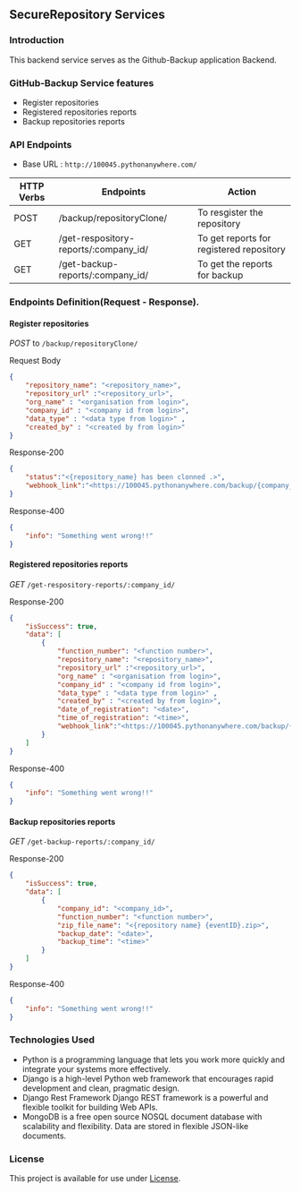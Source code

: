 ## SecureRepository Services

### Introduction
This backend service serves as the Github-Backup application Backend.
### GitHub-Backup Service features
- Register repositories
- Registered repositories reports
- Backup repositories reports
### API Endpoints 
- Base URL : `http://100045.pythonanywhere.com/`

| HTTP Verbs | Endpoints                      | Action                                               |
|------------|--------------------------------|------------------------------------------------------|
| POST       | /backup/repositoryClone/              | To resgister the repository              |
| GET       | /get-respository-reports/:company_id/ | To get reports for registered repository                           |
| GET        | /get-backup-reports/:company_id/  | To get the reports for backup                       |

### Endpoints Definition(Request - Response).
#### Register repositories

_POST_ to `/backup/repositoryClone/`

Request Body 
```json
{
    "repository_name": "<repository_name>",
    "repository_url" :"<repository_url>",
    "org_name" : "<organisation from login>",
    "company_id" : "<company id from login>",
    "data_type" : "<data type from login>" ,
    "created_by" : "<created by from login>"
}
```
Response-200
```json
{
    "status":"<{repository_name} has been clonned .>",
    "webhook_link":"<https://100045.pythonanywhere.com/backup/{company_id}/{repository_name}/>"
}
```
Response-400
```json
{
    "info": "Something went wrong!!"
}
```
#### Registered repositories reports
_GET_ `/get-respository-reports/:company_id/`

Response-200
```json
{
    "isSuccess": true,
    "data": [
        {
            "function_number": "<function number>",
            "repository_name": "<repository_name>",
            "repository_url" :"<repository_url>",
            "org_name" : "<organisation from login>",
            "company_id" : "<company id from login>",
            "data_type" : "<data type from login>" ,
            "created_by" : "<created by from login>",
            "date_of_registration": "<date>",
            "time_of_registration": "<time>",
            "webhook_link":"<https://100045.pythonanywhere.com/backup/{company_id}/{repository_name}/>"
        }
    ]
}
```
Response-400
```json
{
    "info": "Something went wrong!!"
}
```

#### Backup repositories reports

_GET_ `/get-backup-reports/:company_id/`

Response-200
```json
{
    "isSuccess": true,
    "data": [
        {
            "company_id": "<company_id>",
            "function_number": "<function number>",
            "zip_file_name": "<{repository name} {eventID}.zip>",
            "backup_date": "<date>",
            "backup_time": "<time>"
        }
    ]
}
```
Response-400
```json
{
    "info": "Something went wrong!!"
}
```
### Technologies Used

- Python is a programming language that lets you work more quickly and integrate your systems more effectively.
- Django is a high-level Python web framework that encourages rapid development and clean, pragmatic design.
- Django Rest Framework Django REST framework is a powerful and flexible toolkit for building Web APIs.
- MongoDB is a free open source NOSQL document database with scalability and flexibility. Data are stored in flexible JSON-like documents.

### License
This project is available for use under [License](https://github.com/LL07-Team-Dowell/100045-githubbackup-frontend/blob/main/LICENSE).


